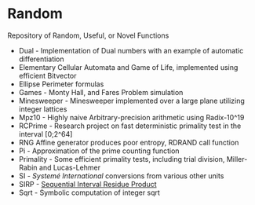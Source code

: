 # Random
Repository of Random, Useful, or Novel Functions
- Dual - Implementation of Dual numbers with an example of automatic differentiation
- Elementary Cellular Automata and Game of Life, implemented using efficient Bitvector
- Ellipse Perimeter formulas
- Games - Monty Hall, and Fares Problem simulation
- Minesweeper - Minesweeper implemented over a large plane utilizing integer lattices
- Mpz10 - Highly naive Arbitrary-precision arithmetic using Radix-10^19
- RCPrime - Research project on fast deterministic primality test in the interval [0;2^64] 
- RNG Affine generator produces poor entropy, RDRAND call function 
- Pi - Approximation of the prime counting function
- Primality - Some efficient primality tests, including trial division, Miller-Rabin and Lucas-Lehmer
- SI - *Systemé International* conversions from various other units
- SIRP - [Sequential Interval Residue Product](https://rust-cas.org/fun/misc/sirp.html)
- Sqrt - Symbolic computation of integer sqrt
<!---
Top-Level visits
![visitor badge](https://visitor-badge.glitch.me/badge?page_id=JASory-Random.visitor-badge)
---> 

